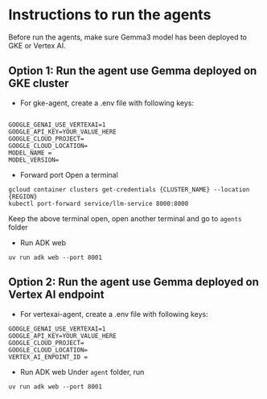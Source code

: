 # Instructions to run the agents

Before run the agents, make sure Gemma3 model has been deployed to GKE or Vertex AI.

## Option 1: Run the agent use Gemma deployed on GKE cluster

- For gke-agent, create a .env file with following keys:

```

GOOGLE_GENAI_USE_VERTEXAI=1
GOOGLE_API_KEY=YOUR_VALUE_HERE
GOOGLE_CLOUD_PROJECT= 
GOOGLE_CLOUD_LOCATION= 
MODEL_NAME = 
MODEL_VERSION= 
```
- Forward port
Open a terminal
```
gcloud container clusters get-credentials {CLUSTER_NAME} --location {REGION}
kubectl port-forward service/llm-service 8000:8000
```
Keep the above terminal open, open another terminal and go to `agents` folder
 - Run ADK web
 ```
 uv run adk web --port 8001
```

## Option 2: Run the agent use Gemma deployed on Vertex AI endpoint

- For vertexai-agent, create a .env file with following keys:
```
GOOGLE_GENAI_USE_VERTEXAI=1
GOOGLE_API_KEY=YOUR_VALUE_HERE
GOOGLE_CLOUD_PROJECT= 
GOOGLE_CLOUD_LOCATION= 
VERTEX_AI_ENPOINT_ID = 
```
 - Run ADK web
 Under `agent` folder, run
 ```
 uv run adk web --port 8001
